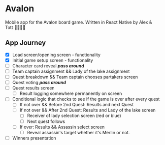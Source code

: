 # Avalon

Mobile app for the Avalon board game.
Written in React Native by Alex & Tott 🧑🏾🧑🏻

## App Journey

- [x] Load screen/opening screen - functionality
- [x] Initial game setup screen - functionality
- [ ] Character card reveal **_pass around_**
- [ ] Team captain assignment && Lady of the lake assignment
- [ ] Quest breakdown && Team captain chooses partakers screen
- [ ] Quest voting **_pass around_**
- [ ] Quest results screen
  - [ ] Result logging somewhere permanently on screen
- [ ] Conditional logic that checks to see if the game is over after every quest
  - [ ] If not over && Before 2nd Quest: Results and next Quest
  - [ ] If not over && After 2nd Quest: Results and Lady of the lake screen
    - [ ] Receiver of lady selection screen (red or blue)
    - [ ] Next quest follows
  - [ ] If over: Results && Assassin select screen
    - [ ] Reveal assassin's target whether it's Merlin or not.
- [ ] Winners presentation
